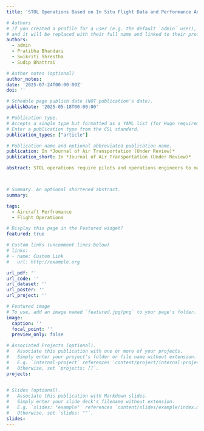 ```yaml
---
title: 'STOL Operations Based on In Situ Flight Data and Performance Analysis'

# Authors
# If you created a profile for a user (e.g. the default `admin` user), write the username (folder name) here
# and it will be replaced with their full name and linked to their profile.
authors:
  - admin
  - Pratibha Bhandari
  - Swikriti Shrestha
  - Sudip Bhattrai

# Author notes (optional)
author_notes:
date: '2025-07-24T00:00:00Z'
doi: ''

# Schedule page publish date (NOT publication's date).
publishDate: '2025-05-18T00:00:00'

# Publication type.
# Accepts a single type but formatted as a YAML list (for Hugo requirements).
# Enter a publication type from the CSL standard.
publication_types: ["article"]

# Publication name and optional abbreviated publication name.
publication: In *Journal of Air Transportation (Under Review)*
publication_short: In *Journal of Air Transportation (Under Review)*

abstract: STOL operations require pilots and operations engineers to make routine flight performance calculations. Instead of relying on manual calculation through manufacturer-specific charts, a quick computational tool that can digitally simulate and model this manual process for ease in performance calculation, route planning, in-flight planning, and decision-making, can offer significant advantages. In this study, a toolbox capable of estimating performance data for all phases of flight was developed utilizing analytical and numerical techniques. The toolbox provides decision aids displayed after cross-validation against the constraints imposed by the airport, aircraft configuration, geographical terrain, and regulations. Initially, a generic mathematical model was formulated for turboprop aircraft. The model was then validated for DHC-6 series 300 aircraft against the performance charts in the aircraft flight manual of the DHC-6, series 300 aircraft, for normal and emergency take-off, and landing phases. The deviations in the calculated performance metrics were found to be within 3%. Flight performance parameters for climb, cruise, and descent phases were validated against the data from the flight scenarios simulated in X-Plane and the manufacturer’s supplementary charts. The current toolbox also enables in situ flight data analysis to provide decision support during flight. The toolbox is also capable of providing decision aid in real-time and complex VFR flying scenarios. This study presents the capabilities offered by such a toolbox and discusses the methods by which the complexities of flying in geographically challenged environments can be mitigated by using in situ flight data analysis and mission planning.



# Summary. An optional shortened abstract.
summary:

tags:
  - Aircraft Perfromance
  - Flight Operations

# Display this page in the Featured widget?
featured: true

# Custom links (uncomment lines below)
# links:
# - name: Custom Link
#   url: http://example.org

url_pdf: ''
url_code: ''
url_dataset: ''
url_poster: ''
url_project: ''

# Featured image
# To use, add an image named `featured.jpg/png` to your page's folder.
image:
  caption: ''
  focal_point: ''
  preview_only: false

# Associated Projects (optional).
#   Associate this publication with one or more of your projects.
#   Simply enter your project's folder or file name without extension.
#   E.g. `internal-project` references `content/project/internal-project/index.md`.
#   Otherwise, set `projects: []`.
projects:
  

# Slides (optional).
#   Associate this publication with Markdown slides.
#   Simply enter your slide deck's filename without extension.
#   E.g. `slides: "example"` references `content/slides/example/index.md`.
#   Otherwise, set `slides: ""`.
slides: 
---
```

